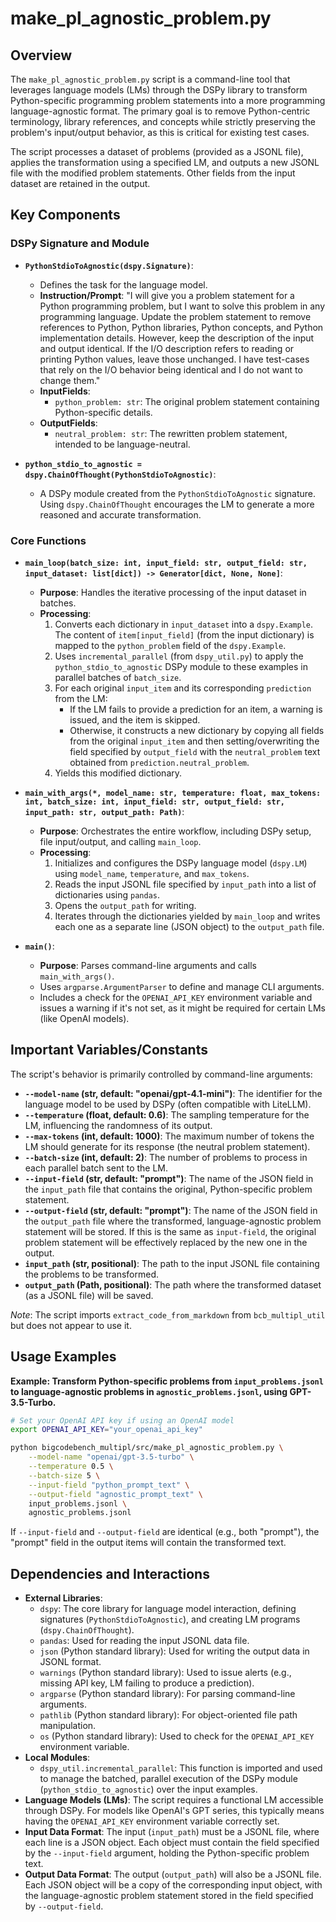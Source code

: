 # make_pl_agnostic_problem.py

## Overview

The `make_pl_agnostic_problem.py` script is a command-line tool that leverages language models (LMs) through the DSPy library to transform Python-specific programming problem statements into a more programming language-agnostic format. The primary goal is to remove Python-centric terminology, library references, and concepts while strictly preserving the problem's input/output behavior, as this is critical for existing test cases.

The script processes a dataset of problems (provided as a JSONL file), applies the transformation using a specified LM, and outputs a new JSONL file with the modified problem statements. Other fields from the input dataset are retained in the output.

## Key Components

### DSPy Signature and Module

-   **`PythonStdioToAgnostic(dspy.Signature)`**:
    -   Defines the task for the language model.
    -   **Instruction/Prompt**: "I will give you a problem statement for a Python programming problem, but I want to solve this problem in any programming language. Update the problem statement to remove references to Python, Python libraries, Python concepts, and Python implementation details. However, keep the description of the input and output identical. If the I/O description refers to reading or printing Python values, leave those unchanged. I have test-cases that rely on the I/O behavior being identical and I do not want to change them."
    -   **InputFields**:
        -   `python_problem: str`: The original problem statement containing Python-specific details.
    -   **OutputFields**:
        -   `neutral_problem: str`: The rewritten problem statement, intended to be language-neutral.

-   **`python_stdio_to_agnostic = dspy.ChainOfThought(PythonStdioToAgnostic)`**:
    -   A DSPy module created from the `PythonStdioToAgnostic` signature. Using `dspy.ChainOfThought` encourages the LM to generate a more reasoned and accurate transformation.

### Core Functions

-   **`main_loop(batch_size: int, input_field: str, output_field: str, input_dataset: list[dict]) -> Generator[dict, None, None]`**:
    -   **Purpose**: Handles the iterative processing of the input dataset in batches.
    -   **Processing**:
        1.  Converts each dictionary in `input_dataset` into a `dspy.Example`. The content of `item[input_field]` (from the input dictionary) is mapped to the `python_problem` field of the `dspy.Example`.
        2.  Uses `incremental_parallel` (from `dspy_util.py`) to apply the `python_stdio_to_agnostic` DSPy module to these examples in parallel batches of `batch_size`.
        3.  For each original `input_item` and its corresponding `prediction` from the LM:
            -   If the LM fails to provide a prediction for an item, a warning is issued, and the item is skipped.
            -   Otherwise, it constructs a new dictionary by copying all fields from the original `input_item` and then setting/overwriting the field specified by `output_field` with the `neutral_problem` text obtained from `prediction.neutral_problem`.
        4.  Yields this modified dictionary.

-   **`main_with_args(*, model_name: str, temperature: float, max_tokens: int, batch_size: int, input_field: str, output_field: str, input_path: str, output_path: Path)`**:
    -   **Purpose**: Orchestrates the entire workflow, including DSPy setup, file input/output, and calling `main_loop`.
    -   **Processing**:
        1.  Initializes and configures the DSPy language model (`dspy.LM`) using `model_name`, `temperature`, and `max_tokens`.
        2.  Reads the input JSONL file specified by `input_path` into a list of dictionaries using `pandas`.
        3.  Opens the `output_path` for writing.
        4.  Iterates through the dictionaries yielded by `main_loop` and writes each one as a separate line (JSON object) to the `output_path` file.

-   **`main()`**:
    -   **Purpose**: Parses command-line arguments and calls `main_with_args()`.
    -   Uses `argparse.ArgumentParser` to define and manage CLI arguments.
    -   Includes a check for the `OPENAI_API_KEY` environment variable and issues a warning if it's not set, as it might be required for certain LMs (like OpenAI models).

## Important Variables/Constants

The script's behavior is primarily controlled by command-line arguments:

-   **`--model-name` (str, default: "openai/gpt-4.1-mini")**: The identifier for the language model to be used by DSPy (often compatible with LiteLLM).
-   **`--temperature` (float, default: 0.6)**: The sampling temperature for the LM, influencing the randomness of its output.
-   **`--max-tokens` (int, default: 1000)**: The maximum number of tokens the LM should generate for its response (the neutral problem statement).
-   **`--batch-size` (int, default: 2)**: The number of problems to process in each parallel batch sent to the LM.
-   **`--input-field` (str, default: "prompt")**: The name of the JSON field in the `input_path` file that contains the original, Python-specific problem statement.
-   **`--output-field` (str, default: "prompt")**: The name of the JSON field in the `output_path` file where the transformed, language-agnostic problem statement will be stored. If this is the same as `input-field`, the original problem statement will be effectively replaced by the new one in the output.
-   **`input_path` (str, positional)**: The path to the input JSONL file containing the problems to be transformed.
-   **`output_path` (Path, positional)**: The path where the transformed dataset (as a JSONL file) will be saved.

*Note*: The script imports `extract_code_from_markdown` from `bcb_multipl_util` but does not appear to use it.

## Usage Examples

**Example: Transform Python-specific problems from `input_problems.jsonl` to language-agnostic problems in `agnostic_problems.jsonl`, using GPT-3.5-Turbo.**

```bash
# Set your OpenAI API key if using an OpenAI model
export OPENAI_API_KEY="your_openai_api_key"

python bigcodebench_multipl/src/make_pl_agnostic_problem.py \
    --model-name "openai/gpt-3.5-turbo" \
    --temperature 0.5 \
    --batch-size 5 \
    --input-field "python_prompt_text" \
    --output-field "agnostic_prompt_text" \
    input_problems.jsonl \
    agnostic_problems.jsonl
```

If `--input-field` and `--output-field` are identical (e.g., both "prompt"), the "prompt" field in the output items will contain the transformed text.

## Dependencies and Interactions

-   **External Libraries**:
    -   `dspy`: The core library for language model interaction, defining signatures (`PythonStdioToAgnostic`), and creating LM programs (`dspy.ChainOfThought`).
    -   `pandas`: Used for reading the input JSONL data file.
    -   `json` (Python standard library): Used for writing the output data in JSONL format.
    -   `warnings` (Python standard library): Used to issue alerts (e.g., missing API key, LM failing to produce a prediction).
    -   `argparse` (Python standard library): For parsing command-line arguments.
    -   `pathlib` (Python standard library): For object-oriented file path manipulation.
    -   `os` (Python standard library): Used to check for the `OPENAI_API_KEY` environment variable.
-   **Local Modules**:
    -   `dspy_util.incremental_parallel`: This function is imported and used to manage the batched, parallel execution of the DSPy module (`python_stdio_to_agnostic`) over the input examples.
-   **Language Models (LMs)**: The script requires a functional LM accessible through DSPy. For models like OpenAI's GPT series, this typically means having the `OPENAI_API_KEY` environment variable correctly set.
-   **Input Data Format**: The input (`input_path`) must be a JSONL file, where each line is a JSON object. Each object must contain the field specified by the `--input-field` argument, holding the Python-specific problem text.
-   **Output Data Format**: The output (`output_path`) will also be a JSONL file. Each JSON object will be a copy of the corresponding input object, with the language-agnostic problem statement stored in the field specified by `--output-field`.
```

